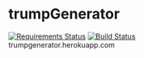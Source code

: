 # trumpGenerator
[![Requirements Status](https://requires.io/github/maxcaron/trumpGenerator/requirements.svg?branch=master)](https://requires.io/github/maxcaron/trumpGenerator/requirements/?branch=master)
[![Build Status](https://travis-ci.org/maxcaron/trumpGenerator.svg?branch=master)](https://travis-ci.org/maxcaron/trumpGenerator)
<br>
trumpgenerator.herokuapp.com
